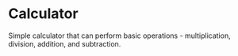 # Calculator
Simple calculator that can perform basic operations - multiplication, division, addition, and subtraction.
